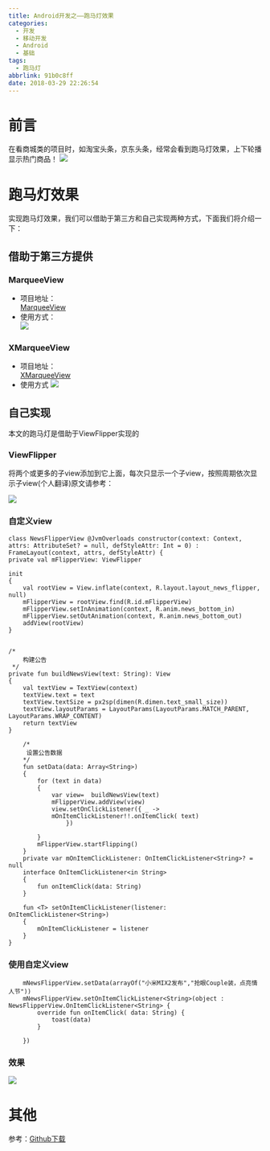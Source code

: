 ```yaml
---
title: Android开发之——跑马灯效果
categories:
  - 开发
  - 移动开发
  - Android
  - 基础
tags:
  - 跑马灯
abbrlink: 91b0c8ff
date: 2018-03-29 22:26:54
---
```

# 前言 
在看商城类的项目时，如淘宝头条，京东头条，经常会看到跑马灯效果，上下轮播显示热门商品！ 
![][1]  
<!--more--> 

# 跑马灯效果 
实现跑马灯效果，我们可以借助于第三方和自己实现两种方式，下面我们将介绍一下：  
## 借助于第三方提供 
### MarqueeView

- 项目地址：   
		[MarqueeView][2]
- 使用方式：   
	![][3]  
### XMarqueeView

- 项目地址：  
	[XMarqueeView][4]
- 使用方式 
	![][5]  

## 自己实现  
本文的跑马灯是借助于ViewFlipper实现的
### ViewFlipper
将两个或更多的子view添加到它上面，每次只显示一个子view，按照周期依次显示子view(个人翻译)原文请参考： 

![][6]  

### 自定义view
	class NewsFlipperView @JvmOverloads constructor(context: Context, attrs: AttributeSet? = null, defStyleAttr: Int = 0) : FrameLayout(context, attrs, defStyleAttr) {
    private val mFlipperView: ViewFlipper

    init 
	{
        val rootView = View.inflate(context, R.layout.layout_news_flipper, null)
        mFlipperView = rootView.find(R.id.mFlipperView)
        mFlipperView.setInAnimation(context, R.anim.news_bottom_in)
        mFlipperView.setOutAnimation(context, R.anim.news_bottom_out)
        addView(rootView)
    }


    /*
        构建公告
     */
    private fun buildNewsView(text: String): View 
	{
        val textView = TextView(context)
        textView.text = text
        textView.textSize = px2sp(dimen(R.dimen.text_small_size))
        textView.layoutParams = LayoutParams(LayoutParams.MATCH_PARENT, LayoutParams.WRAP_CONTENT)
        return textView
    }

    	/*
       	 设置公告数据
     	*/
    	fun setData(data: Array<String>) 
		{
        	for (text in data) 
			{
          		var view=  buildNewsView(text)
            	mFlipperView.addView(view)
           		view.setOnClickListener({ _ ->
               	mOnItemClickListener!!.onItemClick( text)
                	})

        	}
        	mFlipperView.startFlipping()
    	}
    	private var mOnItemClickListener: OnItemClickListener<String>? = null
    	interface OnItemClickListener<in String> 
		{
        	fun onItemClick(data: String)
    	}
	
    	fun <T> setOnItemClickListener(listener: OnItemClickListener<String>) 
		{
        	mOnItemClickListener = listener
    	}
	}

### 使用自定义view
		mNewsFlipperView.setData(arrayOf("小米MIX2发布","抢眼Couple装，点亮情人节"))
        mNewsFlipperView.setOnItemClickListener<String>(object : NewsFlipperView.OnItemClickListener<String> {
            override fun onItemClick( data: String) {
                toast(data)
            }

        })
### 效果 
![][7]  
# 其他 
参考：[Github下载][8]


[1]: https://raw.githubusercontent.com/PGzxc/images/master/blog-images/android-marqueeview.gif  
[2]: https://github.com/sfsheng0322/MarqueeView
[3]: https://raw.githubusercontent.com/PGzxc/images/master/blog-images/marqueeview-use.png
[4]: https://github.com/xiaohaibin/XMarqueeView
[5]: https://raw.githubusercontent.com/PGzxc/images/master/blog-images/xmarqueeview-use.png
[6]: https://raw.githubusercontent.com/PGzxc/images/master/blog-images/viewfilpper.png
[7]: https://raw.githubusercontent.com/PGzxc/images/master/blog-images/viewflipper.gif
[8]: https://github.com/PGzxc/ViewFlipper

